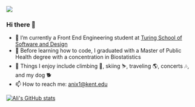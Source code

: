 ![](https://visitor-badge.laobi.icu/badge?page_id=alinix1.alinix1)

### Hi there 👋

- 🔭 I’m currently a Front End Engineering student at [Turing School of Software and Design](https://turing.edu/)
- 🌱 Before learning how to code, I graduated with a Master of Public Health degree with a concentration in Biostatistics
- 🤔 Things I enjoy include climbing 🧗, skiing ⛷️, traveling 🌎, concerts 🎶, and my dog 🐕
- 📫 How to reach me: anix1@kent.edu


[![Ali's GitHub stats](https://github-readme-stats.vercel.app/api?username=alinix1&show_icons=true&theme=cobalt)](https://github.com/alinix1/github-readme-stats)


